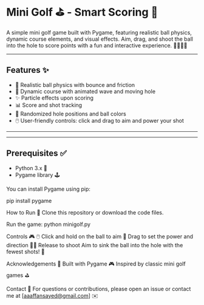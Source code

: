 # Mini Golf ⛳️ - Smart Scoring 🎯

A simple mini golf game built with Pygame, featuring realistic ball physics, dynamic course elements, and visual effects. Aim, drag, and shoot the ball into the hole to score points with a fun and interactive experience. 🏌️‍♂️🏌️‍♀️

---

## Features ✨

- 🎱 Realistic ball physics with bounce and friction
- 🌊 Dynamic course with animated wave and moving hole
- ✨ Particle effects upon scoring
- 📊 Score and shot tracking
- 🎨 Randomized hole positions and ball colors
- 🖱️ User-friendly controls: click and drag to aim and power your shot

---

---

## Prerequisites ✅

- Python 3.x 🐍
- Pygame library 🕹️

You can install Pygame using pip:

pip install pygame

How to Run 🚀
Clone this repository or download the code files.

Run the game:
python minigolf.py

Controls 🎮
🖱️ Click and hold on the ball to aim
🔄 Drag to set the power and direction
🏌️‍♂️ Release to shoot
Aim to sink the ball into the hole with the fewest shots! 🎯

Acknowledgements 🙏
Built with Pygame 🎮
Inspired by classic mini golf games ⛳️

Contact 📧
For questions or contributions, please open an issue or contact me at [aaaffansayed@gmail.com] ✉️
